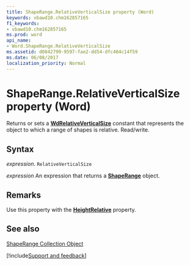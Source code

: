 ```yaml
---
title: ShapeRange.RelativeVerticalSize property (Word)
keywords: vbawd10.chm162857165
f1_keywords:
- vbawd10.chm162857165
ms.prod: word
api_name:
- Word.ShapeRange.RelativeVerticalSize
ms.assetid: d0842799-9597-fae2-dd54-dfc404c14f59
ms.date: 06/08/2017
localization_priority: Normal
---
```



# ShapeRange.RelativeVerticalSize property (Word)

Returns or sets a  **[WdRelativeVerticalSize](Word.WdRelativeVerticalSize.md)** constant that represents the object to which a range of shapes is relative. Read/write.


## Syntax

_expression_. `RelativeVerticalSize`

 _expression_ An expression that returns a **[ShapeRange](Word.shaperange.md)** object.


## Remarks

Use this property with the  **[HeightRelative](Word.ShapeRange.HeightRelative.md)** property.


## See also


[ShapeRange Collection Object](Word.shaperange.md)

[!include[Support and feedback](~/includes/feedback-boilerplate.md)]